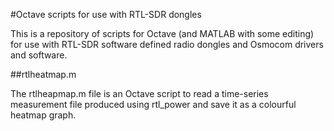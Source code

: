 #Octave scripts for use with RTL-SDR dongles

This is a repository of scripts for Octave (and MATLAB with some editing) for use with RTL-SDR software defined radio dongles and Osmocom drivers and software.

##rtlheatmap.m

The rtlheapmap.m file is an Octave script to read a time-series measurement file produced using rtl_power and save it as a colourful heatmap graph.

